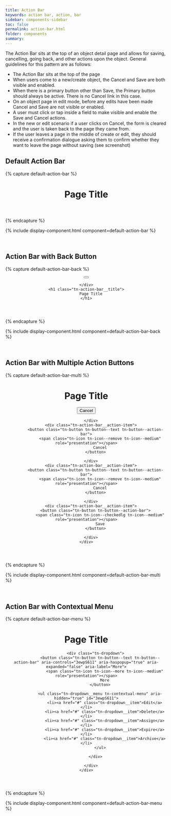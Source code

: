 ```yaml
---
title: Action Bar
keywords: action bar, action, bar
sidebar: components-sidebar
toc: false
permalink: action-bar.html
folder: components
summary:
---
```

The Action Bar sits at the top of an object detail page and allows for saving, cancelling, going back, and other actions upon the object. General guidelines for this pattern are as follows:

* The Action Bar sits at the top of the page
* When users come to a new/create object, the Cancel and Save are both visible and enabled.
* When there is a primary button other than Save, the Primary button should always be active. There is no Cancel link in this case.
* On an object page in edit mode, before any edits have been made Cancel and Save are not visible or enabled.
* A user must click or tap inside a field to make visible and enable the Save and Cancel actions.
* In the new or edit scenario if a user clicks on Cancel, the form is cleared and the user is taken back to the page they came from.
* If the user leaves a page in the middle of create or edit, they should receive a confirmation dialogue asking them to confirm whether they want to leave the page without saving (see screenshot)

## Default Action Bar

{% capture default-action-bar %}
<header class="tn-action-bar">
    <h1 class="tn-action-bar__title">
        Page Title
    </h1>
</header>
{% endcapture %}

{% include display-component.html component=default-action-bar %}

<br>

## Action Bar with Back Button

{% capture default-action-bar-back %}
<header class="tn-action-bar">
    <div class="tn-action-bar__navigation">
        <button class="tn-button tn-button--text tn-button--icon tn-button--large" aria-label="Back">
            <span class="tn-icon tn-icon--backarrow tn-icon--large" role="presentation"></span>
        </button>

    </div>
    <h1 class="tn-action-bar__title">
        Page Title
    </h1>
</header>
{% endcapture %}

{% include display-component.html component=default-action-bar-back %}

<br>

## Action Bar with Multiple Action Buttons

{% capture default-action-bar-multi %}
<header class="tn-action-bar">
    <h1 class="tn-action-bar__title">
        Page Title
    </h1>
    <div class="tn-action-bar__actions">
        <div class="tn-action-bar__action-item">
            <button class="tn-button tn-button--text tn-button--action-bar">
                <span class="tn-icon tn-icon--remove tn-icon--medium" role="presentation"></span>
                Cancel
            </button>

        </div>
        <div class="tn-action-bar__action-item">
            <button class="tn-button tn-button--text tn-button--action-bar">
                <span class="tn-icon tn-icon--remove tn-icon--medium" role="presentation"></span>
                Cancel
            </button>

        </div>
        <div class="tn-action-bar__action-item">
            <button class="tn-button tn-button--text tn-button--action-bar">
                <span class="tn-icon tn-icon--remove tn-icon--medium" role="presentation"></span>
                Cancel
            </button>

        </div>
        <div class="tn-action-bar__action-item">
            <button class="tn-button tn-button--action-bar">
                <span class="tn-icon tn-icon--checkedlg tn-icon--medium" role="presentation"></span>
                Save
            </button>

        </div>
    </div>
</header>
{% endcapture %}

{% include display-component.html component=default-action-bar-multi %}

<br>

## Action Bar with Contextual Menu

{% capture default-action-bar-menu %}
<header class="tn-action-bar">
    <h1 class="tn-action-bar__title">
        Page Title
    </h1>
    <div class="tn-action-bar__actions">
        <div class="tn-action-bar__action-item">


            <div class="tn-dropdown">
                <button class="tn-button tn-button--text tn-button--action-bar" aria-controls="3ewpS611" aria-haspopup="true" aria-expanded="false" aria-label="More">
                    <span class="tn-icon tn-icon--more tn-icon--medium" role="presentation"></span>
                    More
                </button>

                <ul class="tn-dropdown__menu tn-contextual-menu" aria-hidden="true" id="3ewpS611">
                    <li><a href="#" class="tn-dropdown__item">Edit</a></li>
                    <li><a href="#" class="tn-dropdown__item">Delete</a></li>
                    <li><a href="#" class="tn-dropdown__item">Assign</a></li>
                    <li><a href="#" class="tn-dropdown__item">Expire</a></li>
                    <li><a href="#" class="tn-dropdown__item">Archive</a></li>
                </ul>

            </div>

        </div>
    </div>
</header>
{% endcapture %}

{% include display-component.html component=default-action-bar-menu %}
